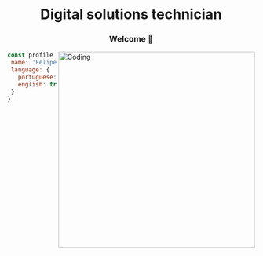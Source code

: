 <h1 align="center">Digital solutions technician</h1>

<div align="center">
  <h3> Welcome 👋</h3>
</div>

<div >
  <p>  <img alt="Coding" align="right" width="400" src="https://media.giphy.com/media/qp61kl8rdZwuQ/giphy.gif?cid=ecf05e478kw8ednw6l16ivasyjr3xeh3xgoz7wgh9r394u50&ep=v1_gifs_search&rid=giphy.gif&ct=g"></p>
</div>
 

 ```javascript
const profile = {
  name: 'Felipe R. Tsuda',
  language: {
    portuguese: true,
    english: true (in development),
  }
}
```
